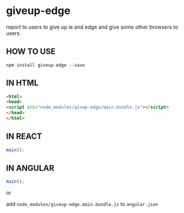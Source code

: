 # giveup-edge
report to users to give up ie and edge and give some other browsers to users.

## HOW TO USE

`
npm install giveup-edge --save
`
## IN HTML
```html
<html>
<head>
<script src="node_modules/givup-edge/main.bundle.js"></script>
</head>
</html>
```

## IN REACT 
```ts
main();
```

## IN ANGULAR

```ts
main();
```

or

add `node_modules/giveup-edge.main.bundle.js` to `angular.json`


